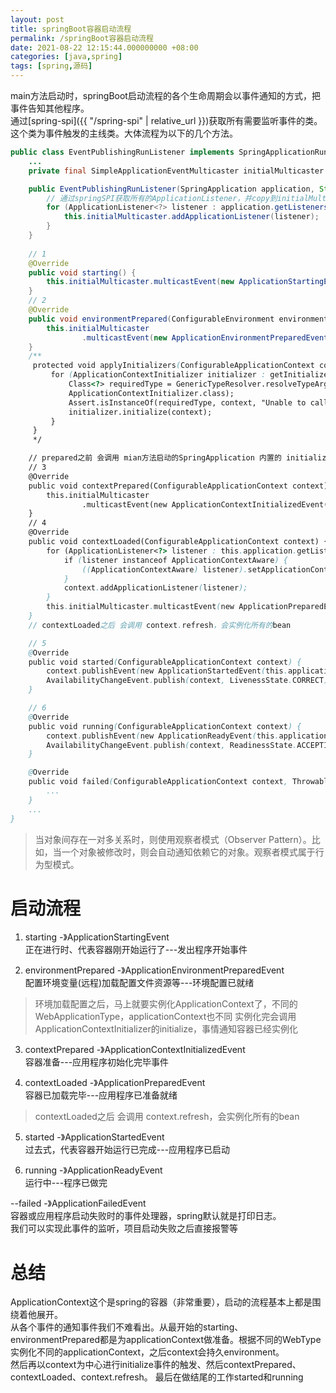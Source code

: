 ```yaml
---
layout: post
title: springBoot容器启动流程
permalink: /springBoot容器启动流程
date: 2021-08-22 12:15:44.000000000 +08:00
categories: [java,spring]
tags: [spring,源码]
---
```



main方法启动时，springBoot启动流程的各个生命周期会以事件通知的方式，把事件告知其他程序。  
通过[spring-spi]({{ "/spring-spi" | relative_url }})获取所有需要监听事件的类。   
这个类为事件触发的主线类。大体流程为以下的几个方法。  
```java
public class EventPublishingRunListener implements SpringApplicationRunListener {
    ...
    private final SimpleApplicationEventMulticaster initialMulticaster = new SimpleApplicationEventMulticaster();

    public EventPublishingRunListener(SpringApplication application, String[] args) {
        // 通过springSPI获取所有的ApplicationListener，并copy到initialMulticaster
        for (ApplicationListener<?> listener : application.getListeners()) {
            this.initialMulticaster.addApplicationListener(listener);
        }
    }
    
    // 1
    @Override
    public void starting() {
        this.initialMulticaster.multicastEvent(new ApplicationStartingEvent(this.application, this.args));
    }
    // 2
    @Override
    public void environmentPrepared(ConfigurableEnvironment environment) {
        this.initialMulticaster
                .multicastEvent(new ApplicationEnvironmentPreparedEvent(this.application, this.args, environment));
    }
    /**
     protected void applyInitializers(ConfigurableApplicationContext context) {
         for (ApplicationContextInitializer initializer : getInitializers()) {
             Class<?> requiredType = GenericTypeResolver.resolveTypeArgument(initializer.getClass(),
             ApplicationContextInitializer.class);
             Assert.isInstanceOf(requiredType, context, "Unable to call initializer.");
             initializer.initialize(context);
         }
     } 
     */

    // prepared之前 会调用 mian方法启动的SpringApplication 内置的 initialize,如上面的注释的代码
    // 3
    @Override
    public void contextPrepared(ConfigurableApplicationContext context) {
        this.initialMulticaster
                .multicastEvent(new ApplicationContextInitializedEvent(this.application, this.args, context));
    }
    // 4
    @Override
    public void contextLoaded(ConfigurableApplicationContext context) {
        for (ApplicationListener<?> listener : this.application.getListeners()) {
            if (listener instanceof ApplicationContextAware) {
                ((ApplicationContextAware) listener).setApplicationContext(context);
            }
            context.addApplicationListener(listener);
        }
        this.initialMulticaster.multicastEvent(new ApplicationPreparedEvent(this.application, this.args, context));
    }
    // contextLoaded之后 会调用 context.refresh，会实例化所有的bean

    // 5
    @Override
    public void started(ConfigurableApplicationContext context) {
        context.publishEvent(new ApplicationStartedEvent(this.application, this.args, context));
        AvailabilityChangeEvent.publish(context, LivenessState.CORRECT);
    }

    // 6
    @Override
    public void running(ConfigurableApplicationContext context) {
        context.publishEvent(new ApplicationReadyEvent(this.application, this.args, context));
        AvailabilityChangeEvent.publish(context, ReadinessState.ACCEPTING_TRAFFIC);
    }

    @Override
    public void failed(ConfigurableApplicationContext context, Throwable exception) {
        ...
    }
    ...
}

```
> 当对象间存在一对多关系时，则使用观察者模式（Observer Pattern）。比如，当一个对象被修改时，则会自动通知依赖它的对象。观察者模式属于行为型模式。

# 启动流程

1. starting -》ApplicationStartingEvent  
正在进行时、代表容器刚开始运行了---发出程序开始事件

2. environmentPrepared -》ApplicationEnvironmentPreparedEvent  
配置环境变量(远程)加载配置文件资源等---环境配置已就绪
> 环境加载配置之后，马上就要实例化ApplicationContext了，不同的WebApplicationType，applicationContext也不同
> 实例化完会调用ApplicationContextInitializer的initialize，事情通知容器已经实例化

3. contextPrepared -》ApplicationContextInitializedEvent    
容器准备---应用程序初始化完毕事件

4. contextLoaded -》ApplicationPreparedEvent  
容器已加载完毕---应用程序已准备就绪
> contextLoaded之后 会调用 context.refresh，会实例化所有的bean

5. started -》ApplicationStartedEvent  
过去式，代表容器开始运行已完成---应用程序已启动

6. running -》ApplicationReadyEvent  
运行中---程序已做完

--failed -》ApplicationFailedEvent  
容器或应用程序启动失败时的事件处理器，spring默认就是打印日志。  
我们可以实现此事件的监听，项目启动失败之后直接报警等


# 总结
ApplicationContext这个是spring的容器（非常重要），启动的流程基本上都是围绕着他展开。  
从各个事件的通知事件我们不难看出。从最开始的starting、environmentPrepared都是为applicationContext做准备。根据不同的WebType实例化不同的applicationContext，之后context会持久environment。  
然后再以context为中心进行initialize事件的触发、然后contextPrepared、contextLoaded、context.refresh。
最后在做结尾的工作started和running